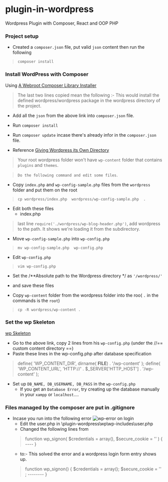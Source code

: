# plugin-in-wordpress
Wordpress Plugin with Composer, React and OOP PHP

### Project setup
- Created a `composer.json` file, put valid `json` content then run the following
> `composer install`


### Install WordPress with Composer

Using [A Webroot Composer Library Installer](https://github.com/fancyguy/webroot-installer)

> The last two lines copied mean the following :-
> This would install the defined wordpress/wordpress package in the wordpress directory of the project.

- Add all the `json` from the above link into `composer.json` file.

- Run `composer install` 

- Run `composer update` incase there's already infor in the `composer.json` file.


- Reference [Giving Wordpress its Own Directory](codex.wordpress.org/Giving_Wordpress_Its_Own_Directory)
  
> Your root wordpress folder won't have `wp-content` folder that contains `plugins` and `themes`.

> ` Do the following command and edit some files `.

- Copy `index.php` and `wp-config-sample.php` files from the `wordpress` folder and put them on the root
> `cp wordpress/index.php  wordpress/wp-config-sample.php  .`

- Edit both these files
  - index.php
> last line `require('./wordpress/wp-blog-header.php')`, add wordpress to the path. It shows we're loading it from the subdirectory.

- Move `wp-config-sample.php` into `wp-config.php`
> `mv wp-config-sample.php  wp-config.php`

- Edit `wp-config.php`
> `vim wp-config.php`
  - Set the /**Absolute path to the Wordpress directory */ as `'/wordpress/'`
  - and save these files

- Copy `wp-content` folder from the wordpress folder into the roo( `.` in the commands is the `root`)
> `cp -R wordpress/wp-content . `

### Set the wp Skeleton
[wp Skeleton](https://github.com/markjaquith/WordPress-Skeleton)
- Go to the above link, copy 2 lines from his  `wp-config.php` (under the //== custom content directory ==)
- Paste these lines in the wp-config.php after database specification
> define( 'WP_CONTENT_DIR', dirname( __FILE__) . '/wp-content' );
> define( 'WP_CONTENT_URL', 'HTTP://' . $_SERVER['HTTP_HOST'] . '/wp-content' );  

- Set up `DB_NAME, DB_USERNAME, DB_PASS` in the `wp-config.php`
   - If you get an `Database Error`, try creating up the database manually in your `xampp` or `localhost`....

### Files managed by the composer are put in .gitignore

- Incase you run into the following error 
![wp-error on login](https://user-images.githubusercontent.com/28113644/147870966-992775e7-5a8a-4a57-b9fd-3b28504ed604.png)
   - Edit the user.php in \plugin-wordpress\wp\wp-includes\user.php
   - Changed the following lines from
   >function wp_signon( $credentials = array(), $secure_cookie = '' ) 
   >{ ---- }
   - to:-
This solved the error and a wordpress login form entry shows up.
   > function wp_signon() { 
   > $credentials = array(); $secure_cookie = '' ; 
   > -------- }
